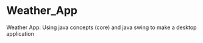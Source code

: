 # Weather_App

Weather App: Using java concepts (core) and java swing to  make a desktop application

